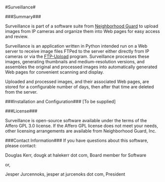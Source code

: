 #Surveillance#

###Summary###

Surveillance is part of a software suite from [Neighborhood Guard](http://neighborhoodguard.org) to upload images from IP cameras and organize them into Web pages for easy access and review.

Surveillance is an application written in Python intended run on a 
Web server to receive image files FTPed to the server either directly from IP cameras or via the [FTP-Upload](https://github.com/NeighborhoodGuard/ftp_upload) program.  Surveillance processes these images, generating thumbnails and medium-resolution versions, and assembles the original and processed images into automatically generated Web pages for convenient scanning and display.

Uploaded and processed images, and their associated Web pages, are stored for a configurable number of days, then after that time are deleted from the server.


###Installation and Configuration###
[To be supplied]

###License###

Surveillance is open-source software available under the terms of the Affero GPL 3.0 license.  If the Affero GPL license does not meet your needs, other licensing arrangements are available from Neighborhood Guard, Inc.

###Contact Information###
If you have questions about this software, please contact:

Douglas Kerr, dougk at halekerr dot com, Board member for Software

or, 

Jesper Jurcennoks, jesper at jurcenoks dot com, President
